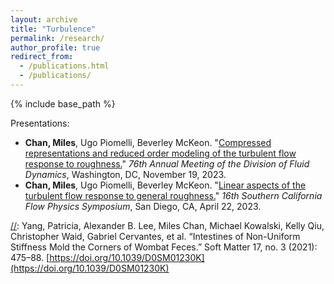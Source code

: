 ```yaml
---
layout: archive
title: "Turbulence"
permalink: /research/
author_profile: true
redirect_from: 
  - /publications.html
  - /publications/
---
```

<!--
[//]: #{% if author.googlescholar %}
[//]: #   You can also find my articles on <u><a href="{{author.googlescholar}}">my Google Scholar profile</a>.</u>
[//]: # {% endif %}
-->

{% include base_path %}

Presentations:
<ul>
	<li><strong>Chan, Miles</strong>, Ugo Piomelli, Beverley McKeon. "<a href="https://meetings.aps.org/Meeting/DFD23/Session/J43.5">Compressed representations and reduced order modeling of the turbulent flow response to roughness.</a>" <em>76th Annual Meeting of the Division of Fluid Dynamics</em>, Washington, DC, November 19, 2023.</li>
	<li><strong>Chan, Miles</strong>, Ugo Piomelli, Beverley McKeon. "<a href="\files\SoCal_Fluids_Abstract_2023_submit.pdf">Linear aspects of the turbulent flow response to general roughness.</a>" <em>16th Southern California Flow Physics Symposium</em>, San Diego, CA, April 22, 2023.</li>
</ul>

[//]: Wombats:

[//]: Yang, Patricia, Alexander B. Lee, Miles Chan, Michael Kowalski, Kelly Qiu, Christopher Waid, Gabriel Cervantes, et al. “Intestines of Non-Uniform Stiffness Mold the Corners of Wombat Feces.” Soft Matter 17, no. 3 (2021): 475–88. [https://doi.org/10.1039/D0SM01230K](https://doi.org/10.1039/D0SM01230K)

<!---


[//]: # {% for post in site.publications reversed %}
[//]: # 	{% if post.title and post.autogen == nil %}
[//]: # 		{% include archive-single.html %}
[//]: # 	{% endif %}
[//]: # {% endfor %}
-->
